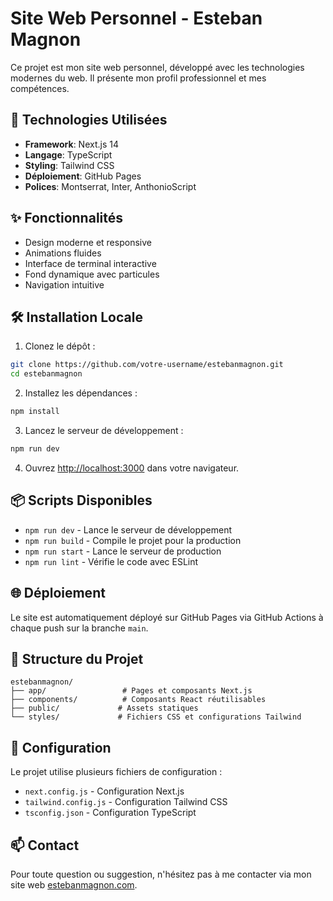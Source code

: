 # Site Web Personnel - Esteban Magnon

Ce projet est mon site web personnel, développé avec les technologies modernes du web. Il présente mon profil professionnel et mes compétences.

## 🚀 Technologies Utilisées

- **Framework**: Next.js 14
- **Langage**: TypeScript
- **Styling**: Tailwind CSS
- **Déploiement**: GitHub Pages
- **Polices**: Montserrat, Inter, AnthonioScript

## ✨ Fonctionnalités

- Design moderne et responsive
- Animations fluides
- Interface de terminal interactive
- Fond dynamique avec particules
- Navigation intuitive

## 🛠️ Installation Locale

1. Clonez le dépôt :
```bash
git clone https://github.com/votre-username/estebanmagnon.git
cd estebanmagnon
```

2. Installez les dépendances :
```bash
npm install
```

3. Lancez le serveur de développement :
```bash
npm run dev
```

4. Ouvrez [http://localhost:3000](http://localhost:3000) dans votre navigateur.

## 📦 Scripts Disponibles

- `npm run dev` - Lance le serveur de développement
- `npm run build` - Compile le projet pour la production
- `npm run start` - Lance le serveur de production
- `npm run lint` - Vérifie le code avec ESLint

## 🌐 Déploiement

Le site est automatiquement déployé sur GitHub Pages via GitHub Actions à chaque push sur la branche `main`.

## 📝 Structure du Projet

```
estebanmagnon/
├── app/                 # Pages et composants Next.js
├── components/          # Composants React réutilisables
├── public/             # Assets statiques
└── styles/             # Fichiers CSS et configurations Tailwind
```

## 🔧 Configuration

Le projet utilise plusieurs fichiers de configuration :
- `next.config.js` - Configuration Next.js
- `tailwind.config.js` - Configuration Tailwind CSS
- `tsconfig.json` - Configuration TypeScript

## 📫 Contact

Pour toute question ou suggestion, n'hésitez pas à me contacter via mon site web [estebanmagnon.com](https://estebanmagnon.com).
